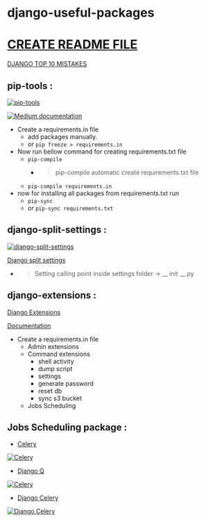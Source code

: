 # django-useful-packages

# [CREATE README FILE](https://dillinger.io/)
[DJANGO TOP 10 MISTAKES](https://www.toptal.com/django/django-top-10-mistakes)
## pip-tools :
[![pip-tools](https://warehouse-camo.ingress.cmh1.psfhosted.org/26735b1ff04e09389d56437a16df0d1bb0f725da/68747470733a2f2f6769746875622e636f6d2f6a617a7a62616e642f7069702d746f6f6c732f7261772f6d61737465722f696d672f7069702d746f6f6c732d6f766572766965772e737667)](https://pypi.org/project/pip-tools/)

[![Medium documentation](https://miro.medium.com/1*m-R_BkNf1Qjr1YbyOIJY2w.png)](https://suyojtamrakar.medium.com/managing-your-requirements-txt-with-pip-tools-in-python-8d07d9dfa464)
- Create a requirements.in file
  - add packages manually. 
  - or `pip freeze > requirements.in`
- Now run bellow command for creating requirements.txt file
  - `pip-compile`
    - >pip-compile automatic create requirements.txt file
  - `pip-compile requirements.in`
- now for installing all packages from requirements.txt run 
  - `pip-sync`
  - or `pip-sync requirements.txt`


## django-split-settings :
[![django-split-settings](https://warehouse-camo.ingress.cmh1.psfhosted.org/9ff9c349705260118a57294a8b075326e07ba2ad/68747470733a2f2f7261772e67697468756275736572636f6e74656e742e636f6d2f736f626f6c65766e2f646a616e676f2d73706c69742d73657474696e67732f6d61737465722f646f63732f5f7374617469632f6c6f676f2d626c61636b2e706e67)](https://pypi.org/project/django-split-settings/)

[Django split settings](https://django-split-settings.readthedocs.io/en/latest/index.html)
  - > Setting calling point inside settings folder -> __ init __.py


## django-extensions :
[Django Extensions](https://pypi.org/project/django-extensions/#description)

[Documentation](https://django-extensions.readthedocs.io/en/latest/)
- Create a requirements.in file
  - Admin extensions
  - Command extensions
    - shell activity
    - dump script
    - settings
    - generate password
    - reset db
    - sync s3 bucket
  - Jobs Scheduling


## Jobs Scheduling package :
- [Celery](https://pypi.org/project/celery/)

[![Celery](https://warehouse-camo.ingress.cmh1.psfhosted.org/b1336bf90c555ca9b45aca49e9d2b51a00783c1c/687474703a2f2f646f63732e63656c65727970726f6a6563742e6f72672f656e2f6c61746573742f5f696d616765732f63656c6572792d62616e6e65722d736d616c6c2e706e67)](https://docs.celeryq.dev/en/stable/index.html)

- [Django Q](https://pypi.org/project/django-q/)

[![Celery](https://django-q.readthedocs.io/en/latest/_static/logo.png)](https://django-q.readthedocs.io/en/latest/)

- [Django Celery](https://pypi.org/project/django-celery/)

[![Django Celery](https://warehouse-camo.ingress.cmh1.psfhosted.org/43b9145dabc2d3ba875afea386fa5629ab5db9df/68747470733a2f2f757365722d696d616765732e67697468756275736572636f6e74656e742e636f6d2f32363333362f35393131333838312d39313763353138302d383930622d313165392d393836332d6635613938643065323335652e706e67)](https://docs.celeryq.dev/en/latest/django/first-steps-with-django.html)

[Tutorial]: <https://django.cowhite.com/blog/scheduling-taks-in-django/>
